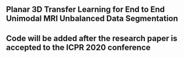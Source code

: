 ## Planar 3D Transfer Learning for End to End Unimodal MRI Unbalanced Data Segmentation
## Code will be added after the research paper is accepted to the ICPR 2020 conference

